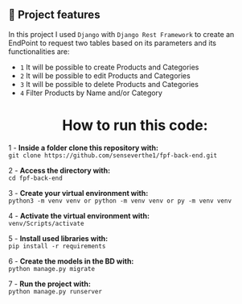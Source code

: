 ## :hammer: Project features

In this project I used `Django` with `Django Rest Framework` to create an EndPoint to request two tables
based on its parameters and its functionalities are:

- `1` It will be possible to create Products and Categories
- `2` It will be possible to edit Products and Categories
- `3` It will be possible to delete Products and Categories
- `4` Filter Products by Name and/or Category

<h1 align="center"> How to run this code: </h1>


1 - **Inside a folder clone this repository with:**
<br>
    `git clone https://github.com/senseverthe1/fpf-back-end.git`

2 - **Access the directory with:**
<br>`cd fpf-back-end`

3 - **Create your virtual environment with:**
<br>`python3 -m venv venv or python -m venv venv or py -m venv venv`

4 - **Activate the virtual environment with:**
<br>`venv/Scripts/activate`

5 - **Install used libraries with:**
<br>`pip install -r requirements`

6 - **Create the models in the BD with:**
<br>`python manage.py migrate`

7 - **Run the project with:**
<br>`python manage.py runserver`
